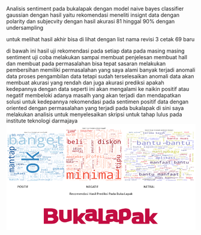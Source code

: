 Analisis sentiment pada bukalapak dengan model naive bayes classifier gaussian dengan hasil yaitu rekomendasi meneliti insignt data dengan polarity dan subjecvity dengan hasil akurasi 81 hinggal 90% dengan undersampling 

untuk melihat hasil akhir bisa di lihat dengan list nama revisi 3 cetak 69 baru 

di bawah ini hasil uji rekomendasi pada setiap data pada masing masing sentiment
uji coba melakukan sampai membuat penjelesan membuat hall dan membuat pada permasalahan bisa tepat sasaran melakukan pembersihan memiliki permasalahan yang saya alami banyak terjadi anomali data proses pengambilan data tetapi sudah terselesaikan anomali data akan membuat akurasi yang rendah dan juga akurasi prediksi apakah kedepannya dengan data seperti ini akan mengalami ke naikin positif atau negatif membeloki adanya masalh yang akan terjadi dan mendapatkan solusi untuk kedepannya rekomendasi pada sentimen positif data dengan oriented dengan permasalahan yang terjadi pada bukalapak di sini saya melakukan analisis untuk menyelesaikan skripsi untuk tahap lulus pada institute teknologi darmajaya 
![Alt Text](sentiment.png)
